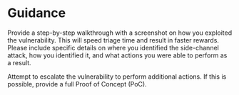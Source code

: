 # Guidance

Provide a step-by-step walkthrough with a screenshot on how you exploited the vulnerability. This will speed triage time and result in faster rewards. Please include specific details on where you identified the side-channel attack, how you identified it, and what actions you were able to perform as a result.

Attempt to escalate the vulnerability to perform additional actions. If this is possible, provide a full Proof of Concept (PoC).
